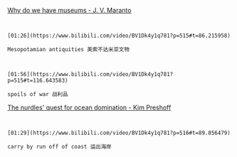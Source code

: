 [Why do we have museums - J. V. Maranto](https://www.bilibili.com/video/BV1Dk4y1q781?p=515)


```ad-note


[01:26](https://www.bilibili.com/video/BV1Dk4y1q781?p=515#t=86.215958)

Mesopotamian antiquities 美索不达米亚文物

```

```ad-note


[01:56](https://www.bilibili.com/video/BV1Dk4y1q781?p=515#t=116.643583)

spoils of war 战利品

```

[The nurdles' quest for ocean domination - Kim Preshoff](https://www.bilibili.com/video/BV1Dk4y1q781?p=516)


```ad-note


[01:29](https://www.bilibili.com/video/BV1Dk4y1q781?p=516#t=89.856479)

carry by run off of coast 运出海岸

```